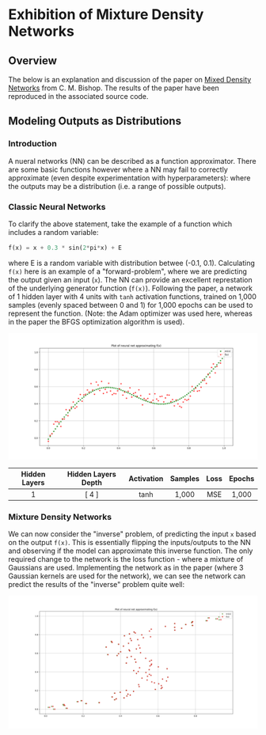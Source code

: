 # Exhibition of Mixture Density Networks

## Overview 
The below is an explanation and discussion of the paper on [Mixed Density Networks](https://www.microsoft.com/en-us/research/wp-content/uploads/2016/02/bishop-ncrg-94-004.pdf) from C. M. Bishop. The results of the paper have been reproduced in the associated source code. 

## Modeling Outputs as Distributions
### Introduction

A nueral networks (NN) can be described as a function approximator. There are some basic functions however where a NN may fail to correctly approximate (even despite experimentation with hyperparameters): where the outputs may be a distribution (i.e. a range of possible outputs).

### Classic Neural Networks

To clarify the above statement, take the example of a function which includes a random variable:

```python
f(x) = x + 0.3 * sin(2*pi*x) + E
```

where E is a random variable with distribution betwee (-0.1, 0.1). Calculating `f(x)` here is an example of a "forward-problem", where we are predicting the output given an input (`x`). The NN can provide an excellent represtation of the underlying generator function (`f(x)`). Following the paper, a network of 1 hidden layer with 4 units with `tanh` activation functions, trained on 1,000 samples (evenly spaced between 0 and 1) for 1,000 epochs can be used to represent the function. (Note: the Adam optimizer was used here, whereas in the paper the BFGS optimization algorithm is used).

![Approximating `f(x)` with Bishop NN](/images/04_1x4tanh_fx_1000samples_1000epochs.png)

<div align="center">  

| Hidden Layers | Hidden Layers Depth | Activation | Samples     | Loss | Epochs |
|:--------------:|:--------------:|:-----------:|:------------:|:------------:|:------------:|
|1|[ 4 ]|tanh| 1,000      | MSE     | 1,000|  

</div>

### Mixture Density Networks

We can now consider the "inverse" problem, of predicting the input `x` based on the output `f(x)`. This is essentially flipping the inputs/outputs to the NN and observing if the model can approximate this inverse function. The only required change to the network is the loss function - where a mixture of Gaussians are used. Implementing the network as in the paper (where 3 Gaussian kernels are used for the network), we can see the network can predict the results of the "inverse" problem quite well:

![Approximating `x` - MDN](/images/08_MDN_prediction.png)